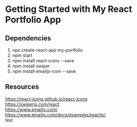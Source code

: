 # Getting Started with My React Portfolio App

## Dependencies

1. npx create-react-app my-portfolio
2. npm start
3. npm install react-icons --save
4. npm install swiper
5. npm install emailjs-com --save

## Resources 

https://react-icons.github.io/react-icons <br/>
https://swiperjs.com/react <br/>
https://www.emailjs.com/ <br/>
https://www.emailjs.com/docs/examples/reactjs/ <br/>
test